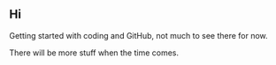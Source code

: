 ## Hi

Getting started with coding and GitHub, not much to see there for now.

There will be more stuff when the time comes.

